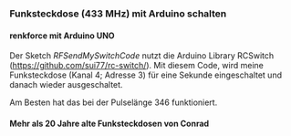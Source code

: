 ### Funksteckdose (433 MHz) mit Arduino schalten

#### renkforce mit Arduino UNO
Der Sketch *RFSendMySwitchCode* nutzt die Arduino Library RCSwitch (https://github.com/sui77/rc-switch/). 
Mit diesem Code, wird meine Funksteckdose (Kanal 4; Adresse 3) für eine Sekunde eingeschaltet und danach wieder ausgeschaltet.

Am Besten hat das bei der Pulselänge 346 funktioniert.

#### Mehr als 20 Jahre alte Funksteckdosen von Conrad

